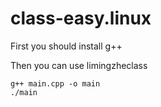 # class-easy.linux

First you should install g++

Then you can use limingzheclass

```
g++ main.cpp -o main
./main
```
